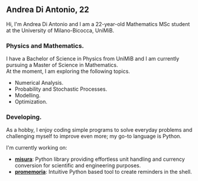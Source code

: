 ## Andrea Di Antonio, 22

Hi, I'm Andrea Di Antonio and I am a 22-year-old Mathematics MSc student at the University of Milano-Bicocca, UniMiB. 

### Physics and Mathematics.

I have a Bachelor of Science in Physics from UniMiB and I am currently pursuing a Master of Science in Mathematics.  
At the moment, I am exploring the following topics.
* Numerical Analysis.
* Probability and Stochastic Processes.
* Modelling.
* Optimization.

### Developing.

As a hobby, I enjoy coding simple programs to solve everyday problems and challenging myself to improve even more; my go-to language is Python.  

I'm currently working on:
- [**misura**](https://github.com/diantonioandrea/misura): Python library providing effortless unit handling and currency conversion for scientific and engineering purposes.
- [**promemoria**](https://github.com/diantonioandrea/promemoria): Intuitive Python based tool to create reminders in the shell.
